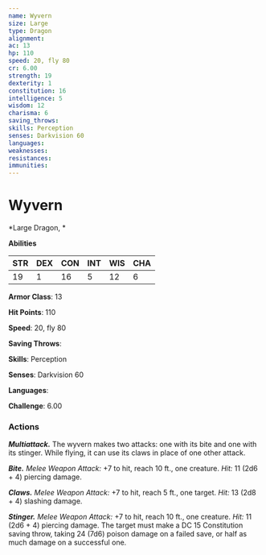 ```yaml
---
name: Wyvern
size: Large
type: Dragon
alignment: 
ac: 13
hp: 110
speed: 20, fly 80
cr: 6.00
strength: 19
dexterity: 1
constitution: 16
intelligence: 5
wisdom: 12
charisma: 6
saving_throws: 
skills: Perception
senses: Darkvision 60
languages: 
weaknesses:
resistances:
immunities:
---
```


# Wyvern

*Large Dragon, *

**Abilities**

| STR | DEX | CON | INT | WIS | CHA |
| --- | --- | --- | --- | --- | --- |
| 19 | 1 | 16 | 5 | 12 | 6 |

**Armor Class**: 13

**Hit Points**: 110

**Speed**: 20, fly 80

**Saving Throws**: 

**Skills**: Perception

**Senses**: Darkvision 60

**Languages**: 

**Challenge**: 6.00


### Actions
***Multiattack.*** The wyvern makes two attacks: one with its bite and one with its stinger. While flying, it can use its claws in place of one other attack. 

***Bite.*** *Melee Weapon Attack:* +7 to hit, reach 10 ft., one creature. *Hit:* 11 (2d6 + 4) piercing damage. 

***Claws.*** *Melee Weapon Attack:* +7 to hit, reach 5 ft., one target. *Hit:* 13 (2d8 + 4) slashing damage. 

***Stinger.*** *Melee Weapon Attack:* +7 to hit, reach 10 ft., one creature. *Hit:* 11 (2d6 + 4) piercing damage. The target must make a DC 15 Constitution saving throw, taking 24 (7d6) poison damage on a failed save, or half as much damage on a successful one.
